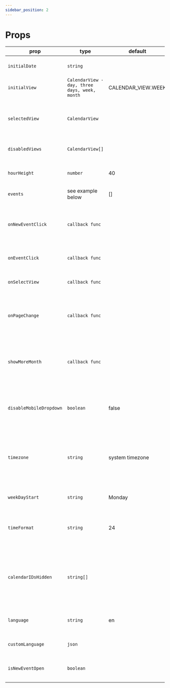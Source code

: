 ```yaml
---
sidebar_position: 2
---
```


# Props

| prop                    | type                                          | default            | options            | required | desc                                                                            |
|-------------------------|-----------------------------------------------|--------------------|--------------------|----------|---------------------------------------------------------------------------------|
| `initialDate`           | `string`                                      |                    |                    | false    | starting date for calendar                                                      |
| `initialView`           | `CalendarView - day, three days, week, month` | CALENDAR_VIEW.WEEK |                    | true     | starts in calendar view                                                         |
| `selectedView`          | `CalendarView`                                |                    |                    | false    | selected view for control outside of the component                              |
| `disabledViews`         | `CalendarView[]`                              |                    |                    | false    | disable views you don't need                                                    |
| `hourHeight`            | `number`                                      | 40                 |                    | false    | height for one hour column in px                                                |
| `events`                | see example below                             | []                 |                    | true     | events for calendar                                                             |
| `onNewEventClick`       | `callback func`                               |                    |                    | false    | callback for clicking on calendar table to create new event                     |
| `onEventClick`          | `callback func`                               |                    |                    | false    | callback for clicking on event                                                  |
| `onSelectView`          | `callback func`                               |                    |                    | false    | callback for view change event                                                  |
| `onPageChange`          | `callback func`                               |                    |                    | false    | callback for navigating through calendar pages                                  |
| `showMoreMonth`         | `callback func`                               |                    |                    | false    | callback for accessing events which didn't fit in month view                    |
| `disableMobileDropdown` | `boolean`                                     | false              |                    | false    | disable button for triggering mobile dropdown with views                        |
| `timezone`              | `string`                                      | system timezone    |                    | false    | IANA timezone format, if not provided, system timezone will be used             |
| `weekDayStart`          | `string`                                      | Monday             | Monday or Sunday   | false    | starting date for week                                                          |
| `timeFormat`            | `string`                                      | 24                 | 24 or 12           | false    | time format - 24 hours or 12 hours AM/PM                                        |
| `calendarIDsHidden`     | `string[]`                                    |                    |                    | false    | ids in array will be used to filter all events with matchin calendarID property |
| `language`              | `string`                                      | en                 | en, de, es, fr, ptBR, ru, zh | false    | translate texts to different languages                                          |
| `customLanguage`        | `json`                                        |                  |  | false    | import your own translation    
| `isNewEventOpen`        | `boolean`                                     |                  |  | false    | show/hide new event dragging element     

